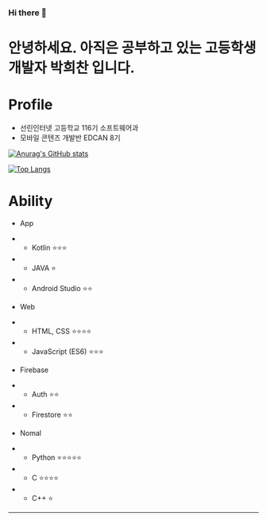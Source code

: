 ### Hi there 👋

# 안녕하세요. 아직은 공부하고 있는 고등학생 개발자 <b>박희찬</b> 입니다.

# Profile
- 선린인터넷 고등학교 116기 소프트웨어과
- 모바일 콘텐즈 개발반 EDCAN 8기




[![Anurag's GitHub stats](https://github-readme-stats.vercel.app/api?username=ckstmznf&theme=dark)](https://github.com/anuraghazra/github-readme-stats)


[![Top Langs](https://github-readme-stats.vercel.app/api/top-langs/?username=ckstmznf&layout=compact&theme=dark)](https://github.com/anuraghazra/github-readme-stats)

# Ability
- App
- - Kotlin ⭐⭐⭐
- - JAVA ⭐
- - Android Studio ⭐⭐

- Web
- - HTML, CSS ⭐⭐⭐⭐
- - JavaScript (ES6) ⭐⭐⭐

- Firebase
- - Auth ⭐⭐
- - Firestore ⭐⭐

- Nomal
- - Python ⭐⭐⭐⭐⭐
- - C ⭐⭐⭐⭐
- - C++ ⭐

<hr>


<!-- background-image: linear-gradient(135deg,  0%, 100%); -->
